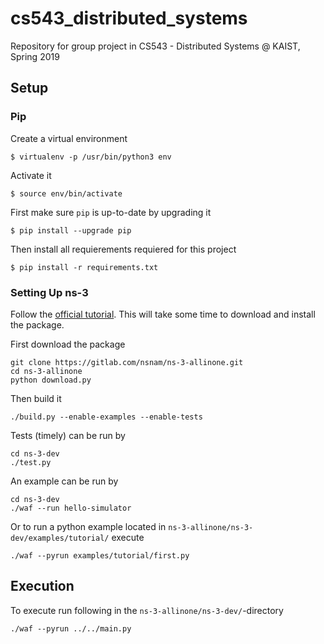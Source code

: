 # cs543_distributed_systems
Repository for group project in CS543 - Distributed Systems @ KAIST, Spring 2019


## Setup
### Pip
Create a virtual environment
```
$ virtualenv -p /usr/bin/python3 env
```
Activate it
```
$ source env/bin/activate
```
First make sure `pip` is up-to-date by upgrading it
```
$ pip install --upgrade pip
```
Then install all requierements requiered for this project
```
$ pip install -r requirements.txt
```

### Setting Up ns-3
Follow the [official tutorial](https://www.nsnam.org/docs/tutorial/singlehtml/index.html#downloading-ns-3-using-git).
This will take some time to download and install the package.

First download the package
```
git clone https://gitlab.com/nsnam/ns-3-allinone.git
cd ns-3-allinone
python download.py
```
Then build it
```
./build.py --enable-examples --enable-tests
```
Tests (timely) can be run by
```
cd ns-3-dev
./test.py
```
An example can be run by
```
cd ns-3-dev
./waf --run hello-simulator
```
Or to run a python example located in `ns-3-allinone/ns-3-dev/examples/tutorial/` execute
```
./waf --pyrun examples/tutorial/first.py
```

## Execution
To execute run following in the `ns-3-allinone/ns-3-dev/`-directory
```
./waf --pyrun ../../main.py
```
